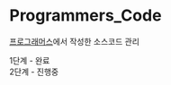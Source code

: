 # Programmers_Code

<a href="https://programmers.co.kr/learn/challenges">프로그래머스</a>에서 작성한 소스코드 관리 

1단계 - 완료
<br>
2단계 - 진행중
